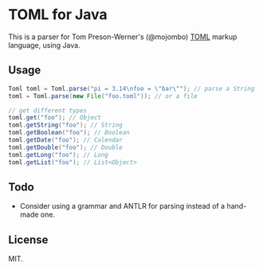 TOML for Java
===
This is a parser for Tom Preson-Werner's (@mojombo) [TOML](https://raw.github.com/mojombo/toml/) markup language, using Java.

Usage
----
```java
Toml toml = Toml.parse("pi = 3.14\nfoo = \"bar\""); // parse a String
toml = Toml.parse(new File("foo.toml")); // or a file

// get different types
toml.get("foo"); // Object
toml.getString("foo"); // String
toml.getBoolean("foo"); // Boolean
toml.getDate("foo"); // Calendar
toml.getDouble("foo"); // Double
toml.getLong("foo"); // Long
toml.getList("foo"); // List<Object>
```

Todo
-----

* Consider using a grammar and ANTLR for parsing instead of a hand-made one.

License
-----
MIT.
